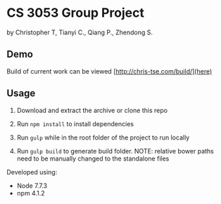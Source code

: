 # CS 3053 Group Project

by Christopher T, Tianyi C., Qiang P., Zhendong S.

## Demo

Build of current work can be viewed [http://chris-tse.com/build/](here)

## Usage

1. Download and extract the archive or clone this repo

2. Run `npm install` to install dependencies

3. Run `gulp` while in the root folder of the project to run locally

4. Run `gulp build` to generate build folder. NOTE: relative bower paths need to be manually changed to the standalone files 

Developed using:
- Node 7.7.3
- npm 4.1.2